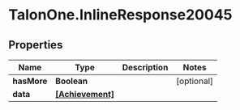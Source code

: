 # TalonOne.InlineResponse20045

## Properties

Name | Type | Description | Notes
------------ | ------------- | ------------- | -------------
**hasMore** | **Boolean** |  | [optional] 
**data** | [**[Achievement]**](Achievement.md) |  | 


